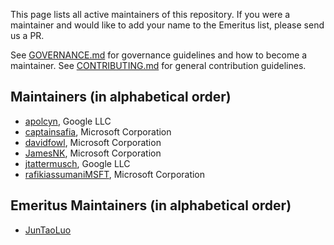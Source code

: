 This page lists all active maintainers of this repository. If you were a
maintainer and would like to add your name to the Emeritus list, please send us a
PR.

See [GOVERNANCE.md](https://github.com/grpc/grpc-community/blob/master/governance.md)
for governance guidelines and how to become a maintainer.
See [CONTRIBUTING.md](https://github.com/grpc/grpc-community/blob/master/CONTRIBUTING.md)
for general contribution guidelines.

## Maintainers (in alphabetical order)
- [apolcyn](https://github.com/apolcyn), Google LLC
- [captainsafia](https://github.com/captainsafia), Microsoft Corporation
- [davidfowl](https://github.com/davidfowl), Microsoft Corporation
- [JamesNK](https://github.com/JamesNK), Microsoft Corporation
- [jtattermusch](https://github.com/jtattermusch), Google LLC
- [rafikiassumaniMSFT](https://github.com/rafikiassumaniMSFT), Microsoft Corporation

## Emeritus Maintainers (in alphabetical order)
- [JunTaoLuo](https://github.com/JunTaoLuo)
